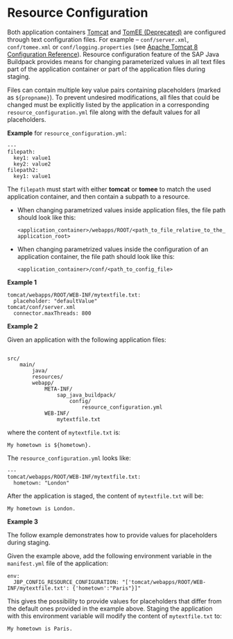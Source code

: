 <!-- loioc893e9c7d05e4cca8151a5c3d87ec6ce -->

# Resource Configuration

Both application containers [Tomcat](tomcat-ddfc101.md) and [TomEE \(Deprecated\)](tomee-deprecated-a9590c2.md) are configured through text configuration files. For example – `conf/server.xml`, `conf/tomee.xml` or `conf/logging.properties` \(see [Apache Tomcat 8 Configuration Reference](https://tomcat.apache.org/tomcat-8.0-doc/config/)\). Resource configuration feature of the SAP Java Buildpack provides means for changing parameterized values in all text files part of the application container or part of the application files during staging.

Files can contain multiple key value pairs containing placeholders \(marked as `${propname}`\). To prevent undesired modifications, all files that could be changed must be explicitly listed by the application in a corresponding `resource_configuration.yml` file along with the default values for all placeholders.

**Example** for `resource_configuration.yml`:

```
---
filepath:
  key1: value1
  key2: value2
filepath2:
  key1: value1
```

The `filepath` must start with either **tomcat** or **tomee** to match the used application container, and then contain a subpath to a resource.

-   When changing parametrized values inside application files, the file path should look like this:

    `<application_container>/webapps/ROOT/<path_to_file_relative_to_the_application_root>`

-   When changing parametrized values inside the configuration of an application container, the file path should look like this:

    `<application_container>/conf/<path_to_config_file>`


**Example 1**

```
tomcat/webapps/ROOT/WEB-INF/mytextfile.txt:
  placeholder: "defaultValue"
tomcat/conf/server.xml
  connector.maxThreads: 800
```

**Example 2** 

Given an application with the following application files:

```

src/
	main/
		java/
		resources/
		webapp/
			META-INF/
				sap_java_buildpack/
					config/
						resource_configuration.yml
			WEB-INF/
				mytextfile.txt

```

where the content of `mytextfile.txt` is:

```
My hometown is ${hometown}.
```

The `resource_configuration.yml` looks like:

```
---
tomcat/webapps/ROOT/WEB-INF/mytextfile.txt:
  hometown: "London"
```

After the application is staged, the content of `mytextfile.txt` will be:

```
My hometown is London.
```

**Example 3**

The follow example demonstrates how to provide values for placeholders during staging.

Given the example above, add the following environment variable in the `manifest.yml` file of the application:

```
env:
  JBP_CONFIG_RESOURCE_CONFIGURATION: "['tomcat/webapps/ROOT/WEB-INF/mytextfile.txt': {'hometown':"Paris"}]"
```

This gives the possibility to provide values for placeholders that differ from the default ones provided in the example above. Staging the application with this environment variable will modify the content of `mytextfile.txt` to:

```
My hometown is Paris.
```

